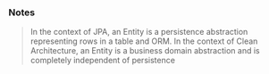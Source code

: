 ### Notes
> In the context of JPA, an Entity is a persistence abstraction representing rows in a table and ORM. In the context of Clean Architecture, an Entity is a business domain abstraction and is completely independent of persistence